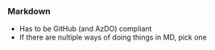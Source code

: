 ### Markdown
- Has to be GitHub (and AzDO) compliant
- If there are nultiple ways of doing things in MD, pick one